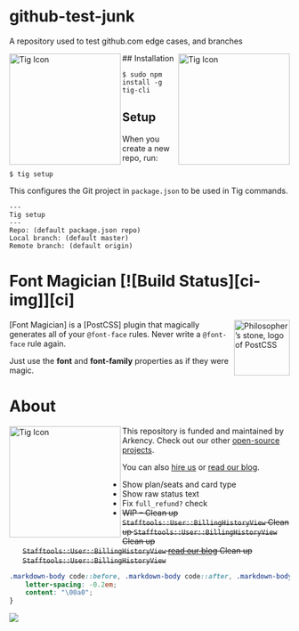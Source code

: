 # github-test-junk

A repository used to test github.com edge cases, and branches

<img src="https://avatars1.githubusercontent.com/u/54012?v=3&s=460" alt="Tig Icon" height="200" align="right">
<img src="https://avatars1.githubusercontent.com/u/54012?v=3&s=460" alt="Tig Icon" height="200" align="left">
## Installation

```
$ sudo npm install -g tig-cli
```

## Setup
When you create a new repo, run:
```
$ tig setup
```
This configures the Git project in `package.json` to be used in Tig commands.
```
---
Tig setup
---
Repo: (default package.json repo)
Local branch: (default master)
Remote branch: (default origin)
```

# Font Magician [![Build Status][ci-img]][ci]

<img align="right" width="100" height="100" src="https://avatars1.githubusercontent.com/u/54012?v=3&s=460" title="Philosopher’s stone, logo of PostCSS">

[Font Magician] is a [PostCSS] plugin that magically generates all of your `@font-face` rules. Never write a `@font-face` rule again.

Just use the **font** and **font-family** properties as if they were magic.

# About

<img src="https://avatars1.githubusercontent.com/u/54012?v=3&s=460" alt="Tig Icon" height="200" align="left">


This repository is funded and maintained by Arkency. Check out our other [open-source projects](https://github.com/arkency).

You can also [hire us](http://arkency.com) or [read our blog](http://blog.arkency.com).

- Show plan/seats and card type
- Show raw status text
- Fix `full_refund?` check
- ~~WIP – Clean up `Stafftools::User::BillingHistoryView` Clean up `Stafftools::User::BillingHistoryView` Clean up `Stafftools::User::BillingHistoryView` [read our blog](http://blog.arkency.com) Clean up `Stafftools::User::BillingHistoryView`~~

```css
.markdown-body code::before, .markdown-body code::after, .markdown-body tt::before, .markdown-body tt::after {
    letter-spacing: -0.2em;
    content: "\00a0";
}
```


<picture>
  <source srcset="foo-dark.png" media="(prefers-color-scheme: dark)" />
  <source srcset="foo-light.png" media="(prefers-color-scheme: light), (prefers-color-scheme: no-preference)" />
  <img src="foo-light.png" />
</picture>
